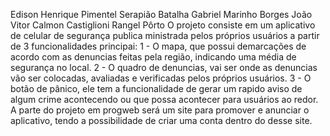 Edison Henrique Pimentel Serapião Batalha
Gabriel Marinho Borges
João Vitor Calmon Castiglioni Rangel Pôrto
O projeto consiste em um aplicativo de celular de segurança publica ministrada pelos próprios usuários a partir de 3 funcionalidades principai:
1 - O mapa, que possui demarcações de acordo com as denuncias feitas pela região, indicando uma média de segurança no local.
2 - O quadro de denuncias, vai ser onde as denuncias vão ser colocadas, avaliadas e verificadas pelos próprios usuários.
3 - O botão de pânico, ele tem a funcionalidade de gerar um rapido aviso de algum crime acontecendo ou que possa acontecer para usuários ao redor.
A parte do projeto em progweb será um site para promover e anunciar o aplicativo, tendo a possibilidade de criar uma conta dentro do desse site.
